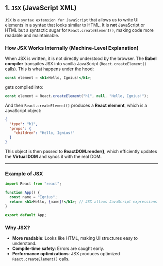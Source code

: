 
## **1. `JSX` (JavaScript XML)**

`JSX` is a `syntax extension for JavaScript` that allows us to write UI elements in a syntax that looks similar to HTML. It is **not** JavaScript or HTML but a syntactic sugar for `React.createElement()`, making code more readable and maintainable.

### **How JSX Works Internally (Machine-Level Explanation)**

When JSX is written, it is not directly understood by the browser. The **Babel compiler** transpiles JSX into vanilla JavaScript (`React.createElement()` calls). This is what happens under the hood:

```jsx
const element = <h1>Hello, Ignius!</h1>;
```

gets compiled into:

```js
const element = React.createElement("h1", null, "Hello, Ignius!");
```

And then `React.createElement()` produces a **React element**, which is a JavaScript object:

```json
{
  "type": "h1",
  "props": {
    "children": "Hello, Ignius!"
  }
}
```

This object is then passed to **ReactDOM.render()**, which efficiently updates the **Virtual DOM** and syncs it with the real DOM.

---

### **Example of JSX**

```jsx
import React from "react";

function App() {
  const name = "Ignius";
  return <h1>Hello, {name}!</h1>; // JSX allows JavaScript expressions inside {}
}

export default App;
```

### **Why JSX?**
- **More readable**: Looks like HTML, making UI structures easy to understand.
- **Compile-time safety**: Errors are caught early.
- **Performance optimizations**: JSX produces optimized `React.createElement()` calls.